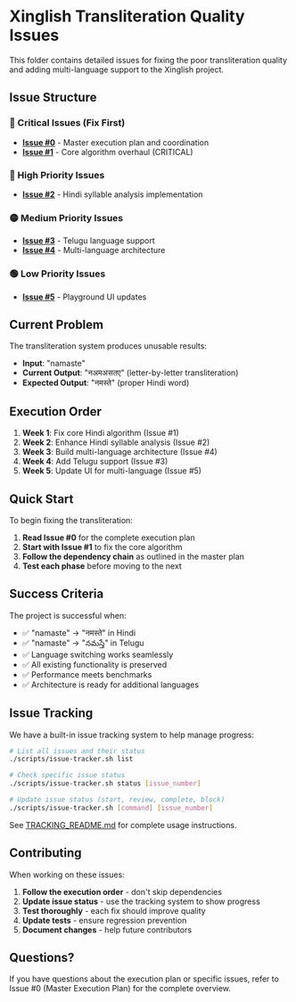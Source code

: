 # Xinglish Transliteration Quality Issues

This folder contains detailed issues for fixing the poor transliteration quality and adding multi-language support to the Xinglish project.

## Issue Structure

### 🔴 Critical Issues (Fix First)

- **[Issue #0](00-master-execution-plan.md)** - Master execution plan and coordination
- **[Issue #1](01-transliteration-algorithm-overhaul.md)** - Core algorithm overhaul (CRITICAL)

### 🔴 High Priority Issues

- **[Issue #2](02-hindi-syllable-analysis.md)** - Hindi syllable analysis implementation

### 🟡 Medium Priority Issues

- **[Issue #3](03-telugu-language-support.md)** - Telugu language support
- **[Issue #4](04-multi-language-architecture.md)** - Multi-language architecture

### 🟢 Low Priority Issues

- **[Issue #5](05-playground-multi-language-ui.md)** - Playground UI updates

## Current Problem

The transliteration system produces unusable results:

- **Input**: "namaste"
- **Current Output**: "नअमअसतए" (letter-by-letter transliteration)
- **Expected Output**: "नमस्ते" (proper Hindi word)

## Execution Order

1. **Week 1**: Fix core Hindi algorithm (Issue #1)
2. **Week 2**: Enhance Hindi syllable analysis (Issue #2)
3. **Week 3**: Build multi-language architecture (Issue #4)
4. **Week 4**: Add Telugu support (Issue #3)
5. **Week 5**: Update UI for multi-language (Issue #5)

## Quick Start

To begin fixing the transliteration:

1. **Read Issue #0** for the complete execution plan
2. **Start with Issue #1** to fix the core algorithm
3. **Follow the dependency chain** as outlined in the master plan
4. **Test each phase** before moving to the next

## Success Criteria

The project is successful when:

- ✅ "namaste" → "नमस्ते" in Hindi
- ✅ "namaste" → "నమస్తే" in Telugu
- ✅ Language switching works seamlessly
- ✅ All existing functionality is preserved
- ✅ Performance meets benchmarks
- ✅ Architecture is ready for additional languages

## Issue Tracking

We have a built-in issue tracking system to help manage progress:

```bash
# List all issues and their status
./scripts/issue-tracker.sh list

# Check specific issue status
./scripts/issue-tracker.sh status [issue_number]

# Update issue status (start, review, complete, block)
./scripts/issue-tracker.sh [command] [issue_number]
```

See [TRACKING_README.md](TRACKING_README.md) for complete usage instructions.

## Contributing

When working on these issues:

1. **Follow the execution order** - don't skip dependencies
2. **Update issue status** - use the tracking system to show progress
3. **Test thoroughly** - each fix should improve quality
4. **Update tests** - ensure regression prevention
5. **Document changes** - help future contributors

## Questions?

If you have questions about the execution plan or specific issues, refer to Issue #0 (Master Execution Plan) for the complete overview.

